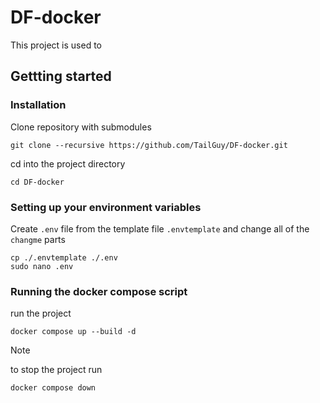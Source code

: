 # DF-docker
This project is used to 

## Gettting started

### Installation

Clone repository with submodules
```
git clone --recursive https://github.com/TailGuy/DF-docker.git
```

cd into the project directory
```
cd DF-docker
```

### Setting up your environment variables

Create `.env` file from the template file `.envtemplate` and change all of the `changme` parts
```
cp ./.envtemplate ./.env
sudo nano .env
```

### Running the docker compose script

run the project
```
docker compose up --build -d
```

> [!NOTE]
> to stop the project run
> ```
> docker compose down
> ```
